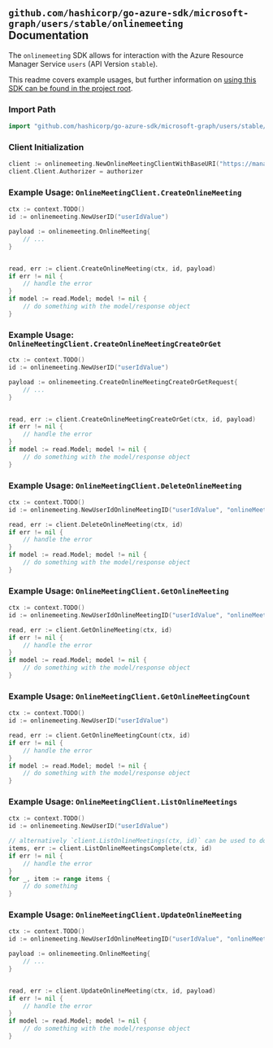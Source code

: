 
## `github.com/hashicorp/go-azure-sdk/microsoft-graph/users/stable/onlinemeeting` Documentation

The `onlinemeeting` SDK allows for interaction with the Azure Resource Manager Service `users` (API Version `stable`).

This readme covers example usages, but further information on [using this SDK can be found in the project root](https://github.com/hashicorp/go-azure-sdk/tree/main/docs).

### Import Path

```go
import "github.com/hashicorp/go-azure-sdk/microsoft-graph/users/stable/onlinemeeting"
```


### Client Initialization

```go
client := onlinemeeting.NewOnlineMeetingClientWithBaseURI("https://management.azure.com")
client.Client.Authorizer = authorizer
```


### Example Usage: `OnlineMeetingClient.CreateOnlineMeeting`

```go
ctx := context.TODO()
id := onlinemeeting.NewUserID("userIdValue")

payload := onlinemeeting.OnlineMeeting{
	// ...
}


read, err := client.CreateOnlineMeeting(ctx, id, payload)
if err != nil {
	// handle the error
}
if model := read.Model; model != nil {
	// do something with the model/response object
}
```


### Example Usage: `OnlineMeetingClient.CreateOnlineMeetingCreateOrGet`

```go
ctx := context.TODO()
id := onlinemeeting.NewUserID("userIdValue")

payload := onlinemeeting.CreateOnlineMeetingCreateOrGetRequest{
	// ...
}


read, err := client.CreateOnlineMeetingCreateOrGet(ctx, id, payload)
if err != nil {
	// handle the error
}
if model := read.Model; model != nil {
	// do something with the model/response object
}
```


### Example Usage: `OnlineMeetingClient.DeleteOnlineMeeting`

```go
ctx := context.TODO()
id := onlinemeeting.NewUserIdOnlineMeetingID("userIdValue", "onlineMeetingIdValue")

read, err := client.DeleteOnlineMeeting(ctx, id)
if err != nil {
	// handle the error
}
if model := read.Model; model != nil {
	// do something with the model/response object
}
```


### Example Usage: `OnlineMeetingClient.GetOnlineMeeting`

```go
ctx := context.TODO()
id := onlinemeeting.NewUserIdOnlineMeetingID("userIdValue", "onlineMeetingIdValue")

read, err := client.GetOnlineMeeting(ctx, id)
if err != nil {
	// handle the error
}
if model := read.Model; model != nil {
	// do something with the model/response object
}
```


### Example Usage: `OnlineMeetingClient.GetOnlineMeetingCount`

```go
ctx := context.TODO()
id := onlinemeeting.NewUserID("userIdValue")

read, err := client.GetOnlineMeetingCount(ctx, id)
if err != nil {
	// handle the error
}
if model := read.Model; model != nil {
	// do something with the model/response object
}
```


### Example Usage: `OnlineMeetingClient.ListOnlineMeetings`

```go
ctx := context.TODO()
id := onlinemeeting.NewUserID("userIdValue")

// alternatively `client.ListOnlineMeetings(ctx, id)` can be used to do batched pagination
items, err := client.ListOnlineMeetingsComplete(ctx, id)
if err != nil {
	// handle the error
}
for _, item := range items {
	// do something
}
```


### Example Usage: `OnlineMeetingClient.UpdateOnlineMeeting`

```go
ctx := context.TODO()
id := onlinemeeting.NewUserIdOnlineMeetingID("userIdValue", "onlineMeetingIdValue")

payload := onlinemeeting.OnlineMeeting{
	// ...
}


read, err := client.UpdateOnlineMeeting(ctx, id, payload)
if err != nil {
	// handle the error
}
if model := read.Model; model != nil {
	// do something with the model/response object
}
```
